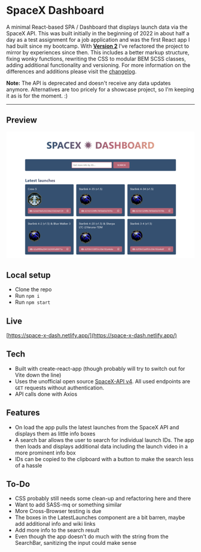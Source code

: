 # SpaceX Dashboard

A minimal React-based SPA / Dashboard that displays launch data via the SpaceX API. This was built initially in the beginning of 2022 in about half a day as a test assignment for a job application and was the first React app I had built since my bootcamp. With <b><a href="CHANGELOG.md">Version 2</a> </b>I've refactored the project to mirror by experiences since then. This includes a better markup structure, fixing wonky functions, rewriting the CSS to modular BEM SCSS classes, adding additional functionality and versioning. For more information on the differences and additions please visit the <a href="CHANGELOG.md">changelog</a>.

<b>Note:</b> The API is deprecated and doesn't receive any data updates anymore. Alternatives are too pricely for a showcase project, so I'm keeping it as is for the moment. :)

---

## Preview

[![SpaceX Dashboard](/public/screenshot1.png)](https://space-x-dash.netlify.app/)


## Local setup

-  Clone the repo
-  Run `npm i`
-  Run `npm start`

## Live

[https://space-x-dash.netlify.app/](https://space-x-dash.netlify.app/)

## Tech

-  Built with create-react-app (though probably will try to switch out for Vite down the line)
-  Uses the unofficial open source [SpaceX-API v4](https://github.com/r-spacex/SpaceX-API/blob/master/README.md). All used endpoints are `GET` requests without authentication.
-  API calls done with Axios

## Features

-  On load the app pulls the latest launches from the SpaceX API and displays them as little info boxes
-  A search bar allows the user to search for individual launch IDs. The app then loads and displays additional data including the launch video in a more prominent info box
-  IDs can be copied to the clipboard with a button to make the search less of a hassle

## To-Do

-  CSS probably still needs some clean-up and refactoring here and there
-  Want to add SASS-mq or something similar
-  More Cross-Browser testing is due
-  The boxes in the LatestLaunches component are a bit barren, maybe add additional info and wiki links
-  Add more info to the search result
-  Even though the app doesn't do much with the string from the SearchBar, sanitizing the input could make sense
